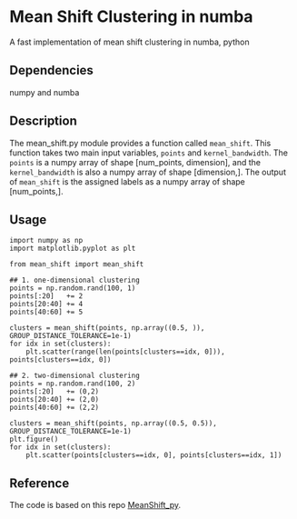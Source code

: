 # Mean Shift Clustering in numba
A fast implementation of mean shift clustering in numba, python

## Dependencies
numpy and numba

## Description
The mean_shift.py module provides a function called `mean_shift`. 
This function takes two main input variables, `points` and `kernel_bandwidth`. 
The `points` is a numpy array of shape [num_points, dimension], and the `kernel_bandwidth` is also a numpy array of shape [dimension,].
The output of `mean_shift` is the assigned labels as a numpy array of shape [num_points,].

## Usage
```
import numpy as np
import matplotlib.pyplot as plt

from mean_shift import mean_shift

## 1. one-dimensional clustering
points = np.random.rand(100, 1)
points[:20]   += 2
points[20:40] += 4
points[40:60] += 5

clusters = mean_shift(points, np.array((0.5, )), GROUP_DISTANCE_TOLERANCE=1e-1)
for idx in set(clusters):
    plt.scatter(range(len(points[clusters==idx, 0])), points[clusters==idx, 0])
    
## 2. two-dimensional clustering
points = np.random.rand(100, 2)
points[:20]   += (0,2)
points[20:40] += (2,0)
points[40:60] += (2,2)

clusters = mean_shift(points, np.array((0.5, 0.5)), GROUP_DISTANCE_TOLERANCE=1e-1)
plt.figure()
for idx in set(clusters):
    plt.scatter(points[clusters==idx, 0], points[clusters==idx, 1])
```

## Reference
The code is based on this repo [MeanShift_py](https://github.com/mattnedrich/MeanShift_py).
